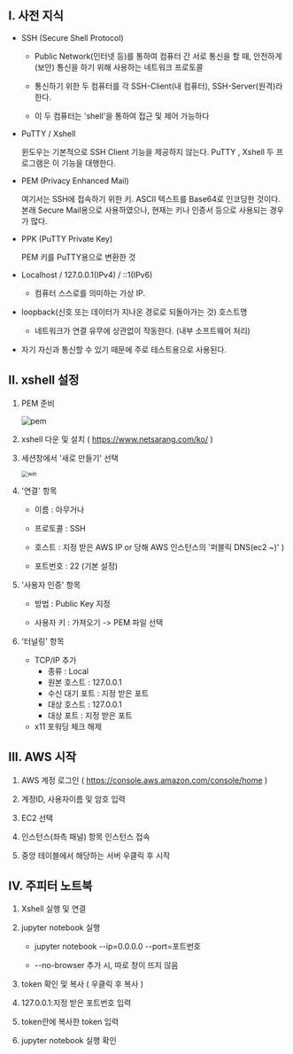 ## I. 사전 지식

* SSH (Secure Shell Protocol)

  - Public Network(인터넷 등)를 통하여 컴퓨터 간 서로 통신을 할 때, 안전하게(보안) 통신을 하기 위해 사용하는 네트워크 프로토콜

  - 통신하기 위한 두 컴퓨터를 각 SSH-Client(내 컴퓨터), SSH-Server(원격)라 한다.

  -  이 두 컴퓨터는 'shell'을 통하여 접근 및 제어 가능하다

    

* PuTTY / Xshell

  윈도우는 기본적으로 SSH Client 기능을 제공하지 않는다. PuTTY , Xshell 두 프로그램은 이 기능을 대행한다.

  

* PEM (Privacy Enhanced Mail)

  여기서는 SSH에 접속하기 위한 키. ASCII 텍스트를 Base64로 인코딩한 것이다. 본래 Secure  Mail용으로 사용하였으나, 현재는 키나 인증서 등으로 사용되는 경우가 많다. 

  

* PPK (PuTTY Private Key)

  PEM 키를 PuTTY용으로 변환한 것
  
  
  
* Localhost / 127.0.0.1(IPv4) / ::1(IPv6)

  * 컴퓨터 스스로를 의미하는 가상 IP.  
* loopback(신호 또는 데이터가 지나온 경로로 되돌아가는 것) 호스트명
  * 네트워크가 연결 유무에 상관없이 작동한다. (내부 소프트웨어 처리)
* 자기 자신과 통신할 수 있기 때문에 주로 테스트용으로 사용된다.
  
  
  
  




## II. xshell 설정

1. PEM 준비

   ![pem](C:\Users\user\Desktop/pem.png)

   

2. xshell 다운 및 설치 ( https://www.netsarang.com/ko/ )

   

3. 세션창에서 '새로 만들기' 선택

   <img src="C:\Users\user\Desktop/win.png" alt="win" style="zoom:70%;" />

   

4. '연결' 항목 

   * 이름 : 아무거나
   * 프로토콜 : SSH

   * 호스트 : 지정 받은 AWS IP or 당해 AWS 인스턴스의 '퍼블릭 DNS(ec2 ~)' )
   * 포트번호 : 22  (기본 설정) 

 

5. '사용자 인증' 항목

   * 방법 : Public Key 지정

   * 사용자 키 : 가져오기 -> PEM 파일 선택

     

6. '터널링' 항목

   * TCP/IP 추가
     * 종류 : Local
     * 원본 호스트 : 127.0.0.1
     * 수신 대기 포트 : 지정 받은 포트
     * 대상 호스트 : 127.0.0.1
     * 대상 포트 : 지정 받은 포트
   * x11 포워딩 체크 해제

   

## III. AWS 시작

 1. AWS 계정 로그인 ( https://console.aws.amazon.com/console/home )

    

 2. 계정ID, 사용자이름 및 암호 입력

    

 3. EC2 선택

    

 4. 인스턴스(좌측 패널) 항목 인스턴스 접속

    

 5. 중앙 테이블에서 해당하는 서버 우클릭 후 시작



## IV. 주피터 노트북 

1. Xshell 실행 및 연결

   

2. jupyter notebook 실행

   * jupyter notebook --ip=0.0.0.0 --port=포트번호 
   
   * --no-browser 추가 시, 따로 창이 뜨지 않음
   
     
   
3. token 확인 및 복사 ( 우클릭 후 복사 )

   

4. 127.0.0.1:지정 받은 포트번호 입력

   

5. token란에 복사한 token 입력 

   

6. jupyter notebook 실행 확인



















































